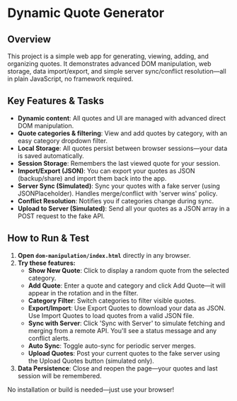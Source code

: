 # Dynamic Quote Generator

## Overview
This project is a simple web app for generating, viewing, adding, and organizing quotes. It demonstrates advanced DOM manipulation, web storage, data import/export, and simple server sync/conflict resolution—all in plain JavaScript, no framework required.

## Key Features & Tasks
- **Dynamic content**: All quotes and UI are managed with advanced direct DOM manipulation.
- **Quote categories & filtering**: View and add quotes by category, with an easy category dropdown filter.
- **Local Storage**: All quotes persist between browser sessions—your data is saved automatically.
- **Session Storage**: Remembers the last viewed quote for your session.
- **Import/Export (JSON)**: You can export your quotes as JSON (backup/share) and import them back into the app.
- **Server Sync (Simulated)**: Sync your quotes with a fake server (using JSONPlaceholder). Handles merge/conflict with 'server wins' policy.
- **Conflict Resolution**: Notifies you if categories change during sync.
- **Upload to Server (Simulated)**: Send all your quotes as a JSON array in a POST request to the fake API.

## How to Run & Test

1. **Open `dom-manipulation/index.html`** directly in any browser.
2. **Try these features:**
   - **Show New Quote**: Click to display a random quote from the selected category.
   - **Add Quote**: Enter a quote and category and click Add Quote—it will appear in the rotation and in the filter.
   - **Category Filter**: Switch categories to filter visible quotes.
   - **Export/Import**: Use Export Quotes to download your data as JSON. Use Import Quotes to load quotes from a valid JSON file.
   - **Sync with Server**: Click 'Sync with Server' to simulate fetching and merging from a remote API. You'll see a status message and any conflict alerts.
   - **Auto Sync**: Toggle auto-sync for periodic server merges.
   - **Upload Quotes**: Post your current quotes to the fake server using the Upload Quotes button (simulated only).
3. **Data Persistence**: Close and reopen the page—your quotes and last session will be remembered.

No installation or build is needed—just use your browser!
